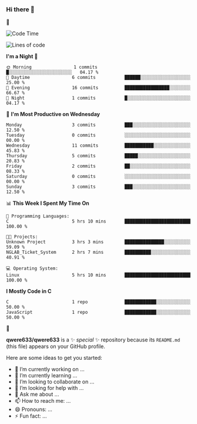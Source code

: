 ### Hi there 👋

🎄

<!--START_SECTION:waka-->
![Code Time](http://img.shields.io/badge/Code%20Time-12%20hrs%2030%20mins-blue)

![Lines of code](https://img.shields.io/badge/From%20Hello%20World%20I%27ve%20Written-42.9%20thousand%20lines%20of%20code-blue)

**I'm a Night 🦉** 

```text
🌞 Morning                1 commits           █░░░░░░░░░░░░░░░░░░░░░░░░   04.17 % 
🌆 Daytime                6 commits           ██████░░░░░░░░░░░░░░░░░░░   25.00 % 
🌃 Evening                16 commits          █████████████████░░░░░░░░   66.67 % 
🌙 Night                  1 commits           █░░░░░░░░░░░░░░░░░░░░░░░░   04.17 % 
```
📅 **I'm Most Productive on Wednesday** 

```text
Monday                   3 commits           ███░░░░░░░░░░░░░░░░░░░░░░   12.50 % 
Tuesday                  0 commits           ░░░░░░░░░░░░░░░░░░░░░░░░░   00.00 % 
Wednesday                11 commits          ███████████░░░░░░░░░░░░░░   45.83 % 
Thursday                 5 commits           █████░░░░░░░░░░░░░░░░░░░░   20.83 % 
Friday                   2 commits           ██░░░░░░░░░░░░░░░░░░░░░░░   08.33 % 
Saturday                 0 commits           ░░░░░░░░░░░░░░░░░░░░░░░░░   00.00 % 
Sunday                   3 commits           ███░░░░░░░░░░░░░░░░░░░░░░   12.50 % 
```


📊 **This Week I Spent My Time On** 

```text
💬 Programming Languages: 
C                        5 hrs 10 mins       █████████████████████████   100.00 % 

🐱‍💻 Projects: 
Unknown Project          3 hrs 3 mins        ███████████████░░░░░░░░░░   59.09 % 
NGLAB_Ticket_System      2 hrs 7 mins        ██████████░░░░░░░░░░░░░░░   40.91 % 

💻 Operating System: 
Linux                    5 hrs 10 mins       █████████████████████████   100.00 % 
```

**I Mostly Code in C** 

```text
C                        1 repo              ████████████░░░░░░░░░░░░░   50.00 % 
JavaScript               1 repo              ████████████░░░░░░░░░░░░░   50.00 % 
```




<!--END_SECTION:waka-->



🌲

**qwere633/qwere633** is a ✨ _special_ ✨ repository because its `README.md` (this file) appears on your GitHub profile.

Here are some ideas to get you started:

- 🔭 I’m currently working on ...
- 🌱 I’m currently learning ...
- 👯 I’m looking to collaborate on ...
- 🤔 I’m looking for help with ...
- 💬 Ask me about ...
- 📫 How to reach me: ...
- 😄 Pronouns: ...
- ⚡ Fun fact: ...

